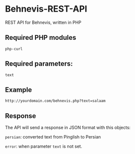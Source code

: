 # Behnevis-REST-API
REST API for Behnevis, written in PHP

## Required PHP modules
`php-curl`

## Required parameters:
`text`

## Example
`http://yourdomain.com/behnevis.php?text=salaam`

## Response
The API will send a response in JSON format with this objects:

`persian`: converted text from Pinglish to Persian

`error`: when parameter `text` is not set.
